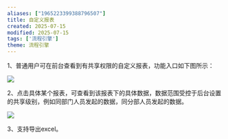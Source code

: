```yaml
---
aliases: ["1965223399388796507"]
title: 自定义报表
created: 2025-07-15
modified: 2025-07-15
tags: ['流程引擎']
theme: 流程引擎
---
```


1、普通用户可在前台查看到有共享权限的自定义报表，功能入口如下图所示：

![](f4e1dd9a7ceb45768709d27c49bad839.jpg)

2、点击具体某个报表，可查看到该报表下的具体数据，数据范围受控于后台设置的共享级别，例如同部门人员发起的数据，同分部人员发起的数据。

![](2be9792efd5b97db5b7e7567878fa852.jpg)

3、支持导出excel。
